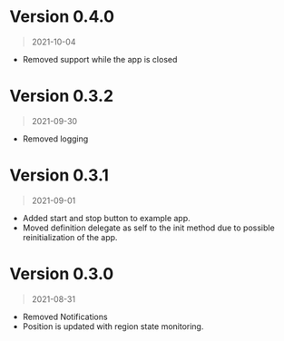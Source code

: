# Version 0.4.0
> 2021-10-04
- Removed support while the app is closed

# Version 0.3.2
> 2021-09-30
- Removed logging

# Version 0.3.1
> 2021-09-01
- Added start and stop button to example app.
- Moved definition delegate as self to the init method due to possible reinitialization of the app.

# Version 0.3.0
> 2021-08-31
- Removed Notifications
- Position is updated with region state monitoring.
